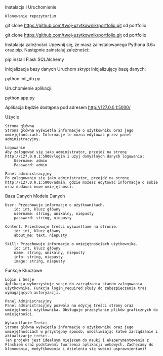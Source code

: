 Instalacja i Uruchomienie

    Klonowanie repozytorium

git clone https://github.com/twoj-uzytkownik/portfolio.git
cd portfolio

git clone https://github.com/twoj-uzytkownik/portfolio.git
cd portfolio

Instalacja zależności
Upewnij się, że masz zainstalowanego Pythona 3.6+ oraz pip. Następnie zainstaluj zależności:

pip install Flask SQLAlchemy

Inicjalizacja bazy danych
Uruchom skrypt inicjalizujący bazę danych:

python init_db.py

Uruchomienie aplikacji

python app.py

Aplikacja będzie dostępna pod adresem http://127.0.0.1:5000/


Użycie

    Strona główna
    Strona główna wyświetla informacje o użytkowniku oraz jego umiejętnościach. Informacje te można edytować przez panel administracyjny.

    Logowanie
    Aby zalogować się jako administrator, przejdź na stronę http://127.0.0.1:5000/login i użyj domyślnych danych logowania:
        Username: admin
        Password: admin

    Panel administracyjny
    Po zalogowaniu się jako administrator, przejdź na stronę http://127.0.0.1:5000/admin, gdzie możesz edytować informacje o sobie oraz dodawać nowe umiejętności.

Baza Danych
Modele Danych

    User: Przechowuje informacje o użytkownikach.
        id: int, klucz główny
        username: string, unikalny, niepusty
        password: string, niepusty

    Content: Przechowuje treści wyświetlane na stronie.
        id: int, klucz główny
        about_me: text, niepusty

    Skill: Przechowuje informacje o umiejętnościach użytkownika.
        id: int, klucz główny
        name: string, unikalny, niepusty
        info: string, niepusty
        image: string, niepusty

Funkcje Kluczowe

    Login i Sesje
    Aplikacja wykorzystuje sesje do zarządzania stanem zalogowania użytkownika. Funkcja login_required służy do zabezpieczenia tras wymagających autoryzacji.

    Panel Administracyjny
    Panel administracyjny pozwala na edycję treści strony oraz umiejętności użytkownika. Obsługuje przesyłanie plików graficznych do umiejętności.

    Wyświetlanie Treści
    Strona główna wyświetla informacje o użytkowniku oraz jego umiejętnościach w przystępny sposób, umożliwiając łatwe zarządzanie i aktualizację treści.
    Ten projekt jest idealnym miejscem do nauki i eksperymentowania z Flaskiem oraz podstawami tworzenia aplikacji webowych. Zachęcamy do klonowania, modyfikowania i dzielenia się swoimi usprawnieniami!
